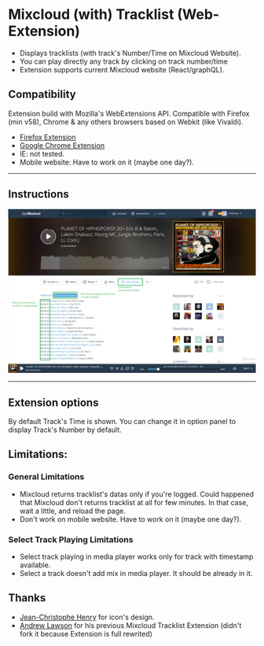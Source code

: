 # Mixcloud (with) Tracklist (Web-Extension)

- Displays tracklists (with track's Number/Time on Mixcloud Website).
- You can play directly any track by clicking on track number/time
- Extension supports current Mixcloud website (React/graphQL).

## Compatibility 
Extension build with Mozilla's WebExtensions API.
Compatible with Firefox (min v58), Chrome & any others browsers based on Webkit (like Vivaldi).

 - [Firefox Extension][firefox-install]
 - [Google Chrome Extension][chrome-install]
 - IE: not tested.
 - Mobile website: Have to work on it (maybe one day?).

 
---
## Instructions
![Screenshot_timestamp](readme_files/screenshot_timestamp.png)


---

## Extension options
By default Track's Time is shown. You can change it in option panel to display Track's Number by default.

## Limitations:
### General Limitations
- Mixcloud returns tracklist's datas only if you're logged. Could happened that Mixcloud don't returns tracklist at all for few minutes. In that case, wait a little, and reload the page.
- Don't work on mobile website. Have to work on it (maybe one day?).
### Select Track Playing Limitations
- Select track playing in media player works only for track with timestamp available.
- Select a track doesn't add mix in media player. It should be already in it.


## Thanks
 - [Jean-Christophe Henry](http://www.oddsquid.com/) for icon's design.
 - [Andrew Lawson](https://github.com/adlawson) for his previous Mixcloud Tracklist Extension (didn't fork it because Extension is full rewrited)



[firefox-install]: https://addons.mozilla.org/en-US/firefox/addon/mixcloud-with-tracklist/
[chrome-install]: https://chrome.google.com/webstore/detail/mixcloud-with-tracklist/jgghogcekaldifaiifpnbfnpmmpiengb?hl=en-US&gl=FR
